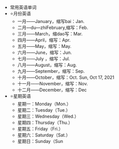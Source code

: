 - 常用英语单词
- ⭐️月份英语
	- 一月——January，缩写bai：Jan.
	- 二月—du—zhiFebruary,缩写：Feb.
	- 三月——March，缩dao写：Mar.
	- 四月——April，缩写：Apr.
	- 五月——May，缩写：May.
	- 六月——June，缩写：Jun.
	- 七月——July ，缩写：Jul.
	- 八月——August，缩写：Aug.
	- 九月——September，缩写：Sep.
	- 十月——October，缩写：Oct. Sun, Oct 17, 2021
	- 十一月——November，缩写：Nov.
	- 十二月——December，缩写：Dec
- ⭐️星期英语
	- 星期一：Monday（Mon.）
	- 星期二：Tuesday（Tue.）
	- 星期三：Wednesday（Wed.）
	- 星期四：Thursday（Thu.）
	- 星期五：Friday（Fri.）
	- 星期六：Saturday（Sat.）
	- 星期日：Sunday（Sun